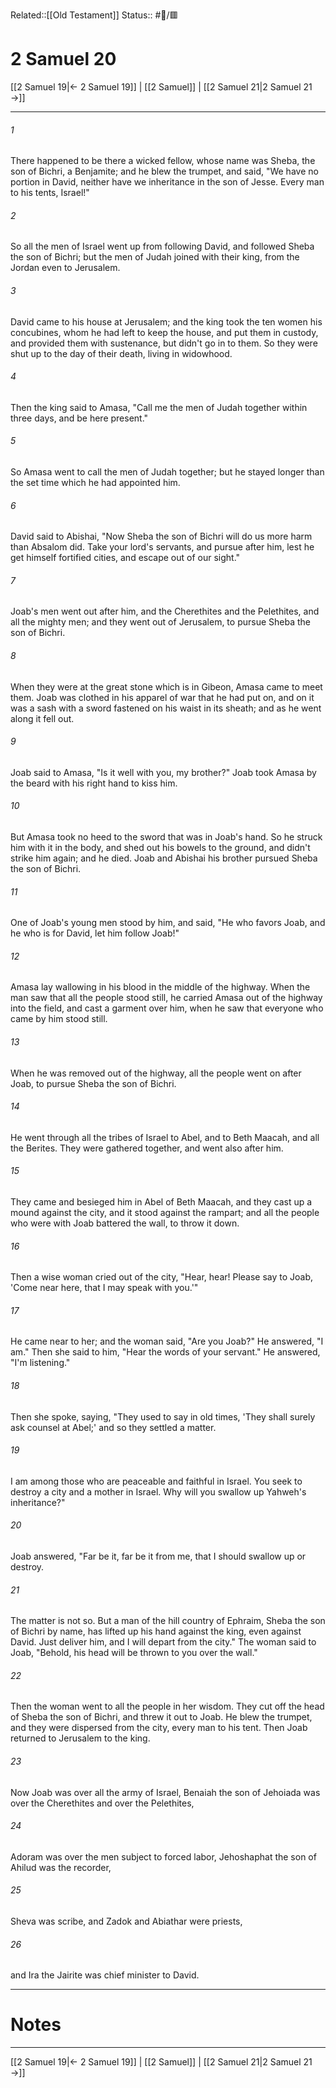 Related::[[Old Testament]]
Status:: #📖/🟥
# 2 Samuel 20

[[2 Samuel 19|← 2 Samuel 19]] | [[2 Samuel]] | [[2 Samuel 21|2 Samuel 21 →]]
***



###### 1 
There happened to be there a wicked fellow, whose name was Sheba, the son of Bichri, a Benjamite; and he blew the trumpet, and said, "We have no portion in David, neither have we inheritance in the son of Jesse. Every man to his tents, Israel!" 

###### 2 
So all the men of Israel went up from following David, and followed Sheba the son of Bichri; but the men of Judah joined with their king, from the Jordan even to Jerusalem. 

###### 3 
David came to his house at Jerusalem; and the king took the ten women his concubines, whom he had left to keep the house, and put them in custody, and provided them with sustenance, but didn't go in to them. So they were shut up to the day of their death, living in widowhood. 

###### 4 
Then the king said to Amasa, "Call me the men of Judah together within three days, and be here present." 

###### 5 
So Amasa went to call the men of Judah together; but he stayed longer than the set time which he had appointed him. 

###### 6 
David said to Abishai, "Now Sheba the son of Bichri will do us more harm than Absalom did. Take your lord's servants, and pursue after him, lest he get himself fortified cities, and escape out of our sight." 

###### 7 
Joab's men went out after him, and the Cherethites and the Pelethites, and all the mighty men; and they went out of Jerusalem, to pursue Sheba the son of Bichri. 

###### 8 
When they were at the great stone which is in Gibeon, Amasa came to meet them. Joab was clothed in his apparel of war that he had put on, and on it was a sash with a sword fastened on his waist in its sheath; and as he went along it fell out. 

###### 9 
Joab said to Amasa, "Is it well with you, my brother?" Joab took Amasa by the beard with his right hand to kiss him. 

###### 10 
But Amasa took no heed to the sword that was in Joab's hand. So he struck him with it in the body, and shed out his bowels to the ground, and didn't strike him again; and he died. Joab and Abishai his brother pursued Sheba the son of Bichri. 

###### 11 
One of Joab's young men stood by him, and said, "He who favors Joab, and he who is for David, let him follow Joab!" 

###### 12 
Amasa lay wallowing in his blood in the middle of the highway. When the man saw that all the people stood still, he carried Amasa out of the highway into the field, and cast a garment over him, when he saw that everyone who came by him stood still. 

###### 13 
When he was removed out of the highway, all the people went on after Joab, to pursue Sheba the son of Bichri. 

###### 14 
He went through all the tribes of Israel to Abel, and to Beth Maacah, and all the Berites. They were gathered together, and went also after him. 

###### 15 
They came and besieged him in Abel of Beth Maacah, and they cast up a mound against the city, and it stood against the rampart; and all the people who were with Joab battered the wall, to throw it down. 

###### 16 
Then a wise woman cried out of the city, "Hear, hear! Please say to Joab, 'Come near here, that I may speak with you.'" 

###### 17 
He came near to her; and the woman said, "Are you Joab?" He answered, "I am." Then she said to him, "Hear the words of your servant." He answered, "I'm listening." 

###### 18 
Then she spoke, saying, "They used to say in old times, 'They shall surely ask counsel at Abel;' and so they settled a matter. 

###### 19 
I am among those who are peaceable and faithful in Israel. You seek to destroy a city and a mother in Israel. Why will you swallow up Yahweh's inheritance?" 

###### 20 
Joab answered, "Far be it, far be it from me, that I should swallow up or destroy. 

###### 21 
The matter is not so. But a man of the hill country of Ephraim, Sheba the son of Bichri by name, has lifted up his hand against the king, even against David. Just deliver him, and I will depart from the city." The woman said to Joab, "Behold, his head will be thrown to you over the wall." 

###### 22 
Then the woman went to all the people in her wisdom. They cut off the head of Sheba the son of Bichri, and threw it out to Joab. He blew the trumpet, and they were dispersed from the city, every man to his tent. Then Joab returned to Jerusalem to the king. 

###### 23 
Now Joab was over all the army of Israel, Benaiah the son of Jehoiada was over the Cherethites and over the Pelethites, 

###### 24 
Adoram was over the men subject to forced labor, Jehoshaphat the son of Ahilud was the recorder, 

###### 25 
Sheva was scribe, and Zadok and Abiathar were priests, 

###### 26 
and Ira the Jairite was chief minister to David.

---
# Notes


***
[[2 Samuel 19|← 2 Samuel 19]] | [[2 Samuel]] | [[2 Samuel 21|2 Samuel 21 →]]
